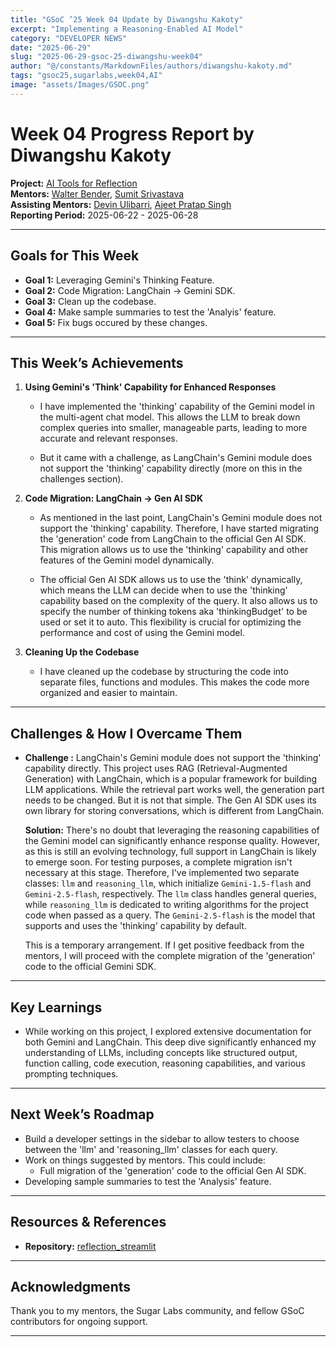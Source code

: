 ```yaml
---
title: "GSoC ’25 Week 04 Update by Diwangshu Kakoty"
excerpt: "Implementing a Reasoning-Enabled AI Model"
category: "DEVELOPER NEWS"
date: "2025-06-29"
slug: "2025-06-29-gsoc-25-diwangshu-week04"
author: "@/constants/MarkdownFiles/authors/diwangshu-kakoty.md"
tags: "gsoc25,sugarlabs,week04,AI"
image: "assets/Images/GSOC.png"
---
```


<!-- markdownlint-disable -->

# Week 04 Progress Report by Diwangshu Kakoty

**Project:** [AI Tools for Reflection](https://github.com/Commanderk3/reflection_ai)  
**Mentors:** [Walter Bender](https://github.com/walterbender), [Sumit Srivastava](https://github.com/sum2it)  
**Assisting Mentors:** [Devin Ulibarri](https://github.com/pikurasa), [Ajeet Pratap Singh](https://github.com/apsinghdev)  
**Reporting Period:** 2025-06-22 - 2025-06-28  

---

## Goals for This Week

- **Goal 1:** Leveraging Gemini's Thinking Feature.
- **Goal 2:** Code Migration: LangChain → Gemini SDK.
- **Goal 3:** Clean up the codebase.
- **Goal 4:** Make sample summaries to test the 'Analyis' feature.
- **Goal 5:** Fix bugs occured by these changes.

---

## This Week’s Achievements

1. **Using Gemini's 'Think' Capability for Enhanced Responses**  
   - I have implemented the 'thinking' capability of the Gemini model in the multi-agent chat model. This allows the LLM to break down complex queries into smaller, manageable parts, leading to more accurate and relevant responses. 

   - But it came with a challenge, as LangChain's Gemini module does not support the 'thinking' capability directly (more on this in the challenges section).

2. **Code Migration: LangChain → Gen AI SDK**  
   - As mentioned in the last point, LangChain's Gemini module does not support the 'thinking' capability. Therefore, I have started migrating the 'generation' code from LangChain to the official Gen AI SDK. This migration allows us to use the 'thinking' capability and other features of the Gemini model dynamically.

   - The official Gen AI SDK allows us to use the 'think' dynamically, which means the LLM can decide when to use the 'thinking' capability based on the complexity of the query. It also allows us to specify the number of thinking tokens aka 'thinkingBudget' to be used or set it to auto. This flexibility is crucial for optimizing the performance and cost of using the Gemini model.

3. **Cleaning Up the Codebase**  
   - I have cleaned up the codebase by structuring the code into separate files, functions and modules. This makes the code more organized and easier to maintain.

---

## Challenges & How I Overcame Them

- **Challenge :** LangChain's Gemini module does not support the 'thinking' capability directly. This project uses RAG (Retrieval-Augmented Generation) with LangChain, which is a popular framework for building LLM applications. While the retrieval part works well, the generation part needs to be changed. But it is not that simple. The Gen AI SDK uses its own library for storing conversations, which is different from LangChain.

  **Solution:** There's no doubt that leveraging the reasoning capabilities of the Gemini model can significantly enhance response quality. However, as this is still an evolving technology, full support in LangChain is likely to emerge soon. For testing purposes, a complete migration isn't necessary at this stage. Therefore, I've implemented two separate classes: `llm` and `reasoning_llm`, which initialize `Gemini-1.5-flash` and `Gemini-2.5-flash`, respectively. The `llm` class handles general queries, while `reasoning_llm` is dedicated to writing algorithms for the project code when passed as a query. The `Gemini-2.5-flash` is the model that supports and uses the 'thinking' capability by default. 

  This is a temporary arrangement. If I get positive feedback from the mentors, I will proceed with the complete migration of the 'generation' code to the official Gemini SDK.

---

## Key Learnings

- While working on this project, I explored extensive documentation for both Gemini and LangChain. This deep dive significantly enhanced my understanding of LLMs, including concepts like structured output, function calling, code execution, reasoning capabilities, and various prompting techniques.

---

## Next Week’s Roadmap

- Build a developer settings in the sidebar to allow testers to choose between the 'llm' and 'reasoning_llm' classes for each query. 
- Work on things suggested by mentors. This could include:
  - Full migration of the 'generation' code to the official Gen AI SDK.
- Developing sample summaries to test the 'Analysis' feature.

---

## Resources & References

- **Repository:** [reflection_streamlit](https://github.com/Commanderk3/reflection_streamlit)

---

## Acknowledgments

Thank you to my mentors, the Sugar Labs community, and fellow GSoC contributors for ongoing support.

---